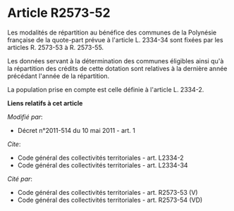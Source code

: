 # Article R2573-52

Les modalités de répartition au bénéfice des communes de la Polynésie française de la quote-part prévue à l'article L.
2334-34 sont fixées par les articles R. 2573-53 à R. 2573-55. 

Les données servant à la détermination des communes éligibles ainsi qu'à la répartition des crédits de cette dotation sont
relatives à la dernière année précédant l'année de la répartition. 

La population prise en compte est celle définie à l'article L. 2334-2.

**Liens relatifs à cet article**

_Modifié par_:

  - Décret n°2011-514 du 10 mai 2011 - art. 1

_Cite_:

  - Code général des collectivités territoriales - art. L2334-2
  - Code général des collectivités territoriales - art. L2334-34

_Cité par_:

  - Code général des collectivités territoriales - art. R2573-53 (V)
  - Code général des collectivités territoriales - art. R2573-54 (VD)
